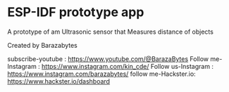 ESP-IDF prototype app
======================

A prototype of am Ultrasonic sensor that Measures distance of objects

Created by Barazabytes

subscribe-youtube    :       https://www.youtube.com/@BarazaBytes
Follow me-Instagram  :       https://www.instagram.com/kin_cde/
Follow us-Instagram  :       https://www.instagram.com/barazabytes/
follow me-Hackster.io:       https://www.hackster.io/dashboard